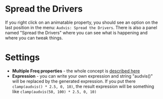 # Spread the Drivers

If you right click on an animatable property, you should see an option on the last position in the
menu: `Audvis: Spread the Drivers`. There is also a panel named "Spread the Drivers" where you can see what is happening
and where you can tweak things.

# Settings

- **Multiple Freq properties** - the whole concept is [described here](./freq-sequencing.md)
- **Expression** - you can write your own expression and string "audvis()" will be replaced by the generated expression.
  If you put there `clamp(audvis() * 2.5, 0, 10)`, the result expression will be something like `clamp(audvis(50, 100) * 2.5, 0, 10)`